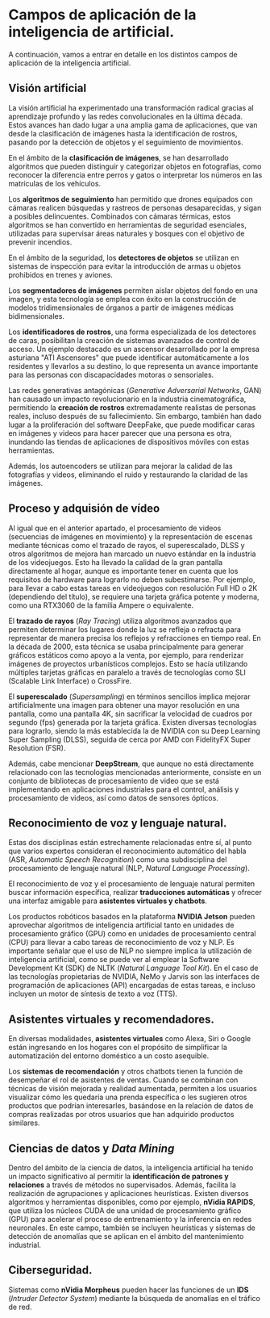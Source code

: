 # Campos de aplicación de la inteligencia de artificial.
A continuación, vamos a entrar en detalle en los distintos campos de aplicación de la inteligencia artificial.

## Visión artificial
La visión artificial ha experimentado una transformación radical gracias al aprendizaje profundo y las redes convolucionales en la última década. Estos avances han dado lugar a una amplia gama de aplicaciones, que van desde la clasificación de imágenes hasta la identificación de rostros, pasando por la detección de objetos y el seguimiento de movimientos.

En el ámbito de la **clasificación de imágenes**, se han desarrollado algoritmos que pueden distinguir y categorizar objetos en fotografías, como reconocer la diferencia entre perros y gatos o interpretar los números en las matrículas de los vehículos.

Los **algoritmos de seguimiento** han permitido que drones equipados con cámaras realicen búsquedas y rastreos de personas desaparecidas, y sigan a posibles delincuentes. Combinados con cámaras térmicas, estos algoritmos se han convertido en herramientas de seguridad esenciales, utilizadas para supervisar áreas naturales y bosques con el objetivo de prevenir incendios.

En el ámbito de la seguridad, los **detectores de objetos** se utilizan en sistemas de inspección para evitar la introducción de armas u objetos prohibidos en trenes y aviones.

Los **segmentadores de imágenes** permiten aislar objetos del fondo en una imagen, y esta tecnología se emplea con éxito en la construcción de modelos tridimensionales de órganos a partir de imágenes médicas bidimensionales.

Los **identificadores de rostros**, una forma especializada de los detectores de caras, posibilitan la creación de sistemas avanzados de control de acceso. Un ejemplo destacado es un ascensor desarrollado por la empresa asturiana "ATI Ascensores" que puede identificar automáticamente a los residentes y llevarlos a su destino, lo que representa un avance importante para las personas con discapacidades motoras o sensoriales.

Las redes generativas antagónicas (*Generative Adversarial Networks*, GAN) han causado un impacto revolucionario en la industria cinematográfica, permitiendo la **creación de rostros** extremadamente realistas de personas reales, incluso después de su fallecimiento. Sin embargo, también han dado lugar a la proliferación del software DeepFake, que puede modificar caras en imágenes y videos para hacer parecer que una persona es otra, inundando las tiendas de aplicaciones de dispositivos móviles con estas herramientas.

Además, los autoencoders se utilizan para mejorar la calidad de las fotografías y videos, eliminando el ruido y restaurando la claridad de las imágenes.

## Proceso y adquisión de vídeo

Al igual que en el anterior apartado, el procesamiento de videos (secuencias de imágenes en movimiento) y la representación de escenas mediante técnicas como el trazado de rayos, el superescalado, DLSS y otros algoritmos de mejora han marcado un nuevo estándar en la industria de los videojuegos. Esto ha llevado la calidad de la gran pantalla directamente al hogar, aunque es importante tener en cuenta que los requisitos de hardware para lograrlo no deben subestimarse. Por ejemplo, para llevar a cabo estas tareas en videojuegos con resolución Full HD o 2K (dependiendo del título), se requiere una tarjeta gráfica potente y moderna, como una RTX3060 de la familia Ampere o equivalente.

El **trazado de rayos** (*Ray Tracing*) utiliza algoritmos avanzados que permiten determinar los lugares donde la luz se refleja o refracta para representar de manera precisa los reflejos y refracciones en tiempo real. En la década de 2000, esta técnica se usaba principalmente para generar gráficos estáticos como apoyo a la venta, por ejemplo, para renderizar imágenes de proyectos urbanísticos complejos. Esto se hacía utilizando múltiples tarjetas gráficas en paralelo a través de tecnologías como SLI (Scalable Link Interface) o CrossFire.

El **superescalado** (*Supersampling*) en términos sencillos implica mejorar artificialmente una imagen para obtener una mayor resolución en una pantalla, como una pantalla 4K, sin sacrificar la velocidad de cuadros por segundo (fps) generada por la tarjeta gráfica. Existen diversas tecnologías para lograrlo, siendo la más establecida la de NVIDIA con su Deep Learning Super Sampling (DLSS), seguida de cerca por AMD con FidelityFX Super Resolution (FSR).

Además, cabe mencionar **DeepStream**, que aunque no está directamente relacionado con las tecnologías mencionadas anteriormente, consiste en un conjunto de bibliotecas de procesamiento de video que se está implementando en aplicaciones industriales para el control, análisis y procesamiento de videos, así como datos de sensores ópticos.

## Reconocimiento de voz y lenguaje natural.

Estas dos disciplinas están estrechamente relacionadas entre sí, al punto que varios expertos consideran el reconocimiento automático del habla (ASR, *Automatic Speech Recognition*) como una subdisciplina del procesamiento de lenguaje natural (NLP, *Natural Language Processing*).

El reconocimiento de voz y el procesamiento de lenguaje natural permiten buscar información específica, realizar **traducciones automáticas** y ofrecer una interfaz amigable para **asistentes virtuales y chatbots**.

Los productos robóticos basados en la plataforma **NVIDIA Jetson** pueden aprovechar algoritmos de inteligencia artificial tanto en unidades de procesamiento gráfico (GPU) como en unidades de procesamiento central (CPU) para llevar a cabo tareas de reconocimiento de voz y NLP. Es importante señalar que el uso de NLP no siempre implica la utilización de inteligencia artificial, como se puede ver al emplear la Software Development Kit (SDK) de NLTK (*Natural Language Tool Kit*). En el caso de las tecnologías propietarias de NVIDIA, NeMo y Jarvis son las interfaces de programación de aplicaciones (API) encargadas de estas tareas, e incluso incluyen un motor de síntesis de texto a voz (TTS).

## Asistentes virtuales y recomendadores.

En diversas modalidades, **asistentes virtuales** como Alexa, Siri o Google están ingresando en los hogares con el propósito de simplificar la automatización del entorno doméstico a un costo asequible.

Los **sistemas de recomendación** y otros chatbots tienen la función de desempeñar el rol de asistentes de ventas. Cuando se combinan con técnicas de visión mejorada y realidad aumentada, permiten a los usuarios visualizar cómo les quedaría una prenda específica o les sugieren otros productos que podrían interesarles, basándose en la relación de datos de compras realizadas por otros usuarios que han adquirido productos similares.

## Ciencias de datos y *Data Mining*
Dentro del ámbito de la ciencia de datos, la inteligencia artificial ha tenido un impacto significativo al permitir la **identificación de patrones y relaciones** a través de métodos no supervisados. Además, facilita la realización de agrupaciones y aplicaciones heurísticas. Existen diversos algoritmos y herramientas disponibles, como por ejemplo, **nVidia RAPIDS**, que utiliza los núcleos CUDA de una unidad de procesamiento gráfico (GPU) para acelerar el proceso de entrenamiento y la inferencia en redes neuronales. En este campo, también se incluyen heurísticas y sistemas de detección de anomalías que se aplican en el ámbito del mantenimiento industrial.

## Ciberseguridad.
Sistemas como **nVidia Morpheus** pueden hacer las funciones de un **IDS** (*Intruder Detector System*) mediante la búsqueda de anomalías en el tráfico de red.